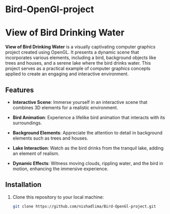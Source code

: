 # Bird-OpenGl-project

# View of Bird Drinking Water

**View of Bird Drinking Water** is a visually captivating computer graphics project created using OpenGL. It presents a dynamic scene that incorporates various elements, including a bird, background objects like trees and houses, and a serene lake where the bird drinks water. This project serves as a practical example of computer graphics concepts applied to create an engaging and interactive environment.





## Features

- **Interactive Scene**: Immerse yourself in an interactive scene that combines 3D elements for a realistic environment.

- **Bird Animation**: Experience a lifelike bird animation that interacts with its surroundings.

- **Background Elements**: Appreciate the attention to detail in background elements such as trees and houses.

- **Lake Interaction**: Watch as the bird drinks from the tranquil lake, adding an element of realism.

- **Dynamic Effects**: Witness moving clouds, rippling water, and the bird in motion, enhancing the immersive experience.

## Installation

1. Clone this repository to your local machine:

   ```bash
   git clone https://github.com/nishadlima/Bird-OpenGl-project.git
